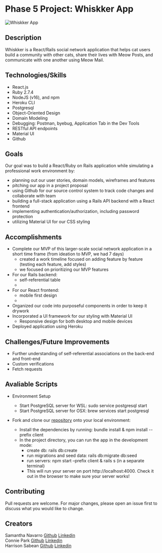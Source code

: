 # Phase 5 Project: Whiskker App
![Whiskker App](https://i.imgur.com/DoBfUkT.png)

## Description

Whiskker is a React/Rails social network application that helps cat users build a community with other cats, share their lives with Meow Posts, and communicate with one another using Meow Mail.

## Technologies/Skills

- React.js
- Ruby 2.7.4
- NodeJS (v16), and npm
- Heroku CLI
- Postgresql
- Object-Oriented Design
- Domain Modeling
- Debugging: Postman, byebug, Application Tab in the Dev Tools
- RESTful API endpoints
- Material UI
- Github

## Goals
Our goal was to build a React/Ruby on Rails application while simulating a professional work environment by:
* planning out our user stories, domain models, wireframes and features
* pitching our app in a project proposal
* using Github for our source control system to track code changes and collaborate with team
* building a full-stack application using a Rails API backend with a React frontend
* implementing authentication/authorization, including password protection
* utilizing Material UI for our CSS styling

## Accomplishments
* Complete our MVP of this larger-scale social network application in a short time frame (from ideation to MVP, we had 7 days)
    * created a work timeline focused on adding feature by feature (testing each feature, add styles)
    * we focused on prioritizing our MVP features
* For our Rails backend:
    * self-referential table
    * 
* For our React frontend:
    * mobile first design
    * 
* Organized our code into purposeful components in order to keep it drywork
* Incorporated a UI framework for our styling with Material UI
    * Responsive design for both desktop and mobile devices
* Deployed application using Heroku

## Challenges/Future Improvements
* Further understanding of self-referential associations on the back-end and front-end
* Custom verifications
* Fetch requests


## Avaliable Scripts
* Environment Setup
    * Start PostgreSQL server for WSL: sudo service postgresql start
    * Start PostgreSQL server for OSX: brew services start postgresql

* Fork and clone our [repository](https://github.com/conniedc1206/book-club-cafe-app) onto your local environment:
    * Install the dependencies by running: bundle install & npm install --prefix client
    * In the project directory, you can run the app in the development mode: 
         * create db: rails db:create
         * run migrations and seed data: rails db:migrate db:seed
         * run servers: npm start –prefix client & rails s (in a separate terminal)
         * This will run your server on port http://localhost:4000. Check it out in the browser to make sure your server works!

## Contributing
Pull requests are welcome. For major changes, please open an issue first to discuss what you would like to change.

Creators
---
Samantha Navarro [Github](https://github.com/samantha-navarro)  [Linkedin](https://www.linkedin.com/in/samantha-navarro8/)  
Connie Park [Github](https://github.com/conniedc1206)  [Linkedin](https://www.linkedin.com/in/conniepark2)  
Harrison Sabean [Github](https://github.com/Hsabes)  [Linkedin](https://www.linkedin.com/in/harrison-sabean/)  

